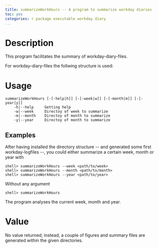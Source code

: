 ```yaml
--- 
title: summarizeWorkHours -- A program to summarize workday diaries
toc: yes
categories: r package executable workday diary
...
```


Description
===========
This program facilitates the summary of workday-diary-files. 

For workday-diary-files the follwing structure is used:

Usage
=====

    summarizeWorkHours [-[-help|h]] [-[-week|w]] [-[-month|m]] [-[-year|y]]
        -h|--help     Getting help
        -w|--week     Directoy of week to summarize
        -m|--month    Directoy of month to summarize
        -y|--year     Directoy of month to summarize

Examples
--------

After having installed the directory structure -- and generated some first
workday-logfiles --, you could either summarize a certain week, month or year with 

    shell> summarizeWorkHours --week <path/to/week>
    shell> summarizeWorkHours --month <path/to/month>
    shell> summarizeWorkHours --year <path/to/year>


Without any argument 

    shell> summarizeWorkHours 

The program analyses the current week, month and year.

Value
=====
No value returned; instead, a couple of figures and summary files are generated
within the given directories.

